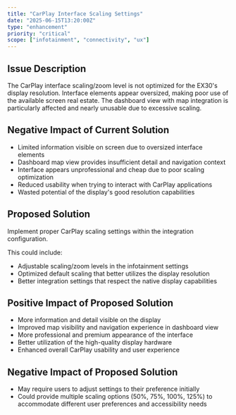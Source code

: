 ```yaml
---
title: "CarPlay Interface Scaling Settings"
date: "2025-06-15T13:20:00Z"
type: "enhancement"
priority: "critical"
scope: ["infotainment", "connectivity", "ux"]
---
```


## Issue Description

The CarPlay interface scaling/zoom level is not optimized for the EX30's display resolution. Interface elements appear oversized, making poor use of the available screen real estate. The dashboard view with map integration is particularly affected and nearly unusable due to excessive scaling.

## Negative Impact of Current Solution

- Limited information visible on screen due to oversized interface elements
- Dashboard map view provides insufficient detail and navigation context
- Interface appears unprofessional and cheap due to poor scaling optimization
- Reduced usability when trying to interact with CarPlay applications
- Wasted potential of the display's good resolution capabilities

## Proposed Solution

Implement proper CarPlay scaling settings within the integration configuration.

This could include:

- Adjustable scaling/zoom levels in the infotainment settings
- Optimized default scaling that better utilizes the display resolution
- Better integration settings that respect the native display capabilities

## Positive Impact of Proposed Solution

- More information and detail visible on the display
- Improved map visibility and navigation experience in dashboard view
- More professional and premium appearance of the interface
- Better utilization of the high-quality display hardware
- Enhanced overall CarPlay usability and user experience

## Negative Impact of Proposed Solution

- May require users to adjust settings to their preference initially
- Could provide multiple scaling options (50%, 75%, 100%, 125%) to accommodate different user preferences and accessibility needs
